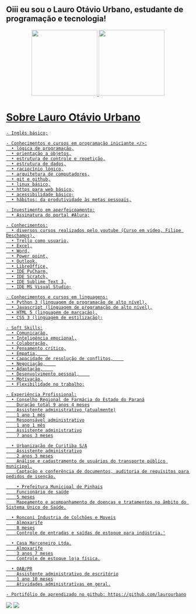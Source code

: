 ## Oiii eu sou o Lauro Otávio Urbano, estudante de programação e tecnologia!
<div align="center">
  <a href="https://github.com/laurourbano">
  <img height="180em" src="https://github-readme-stats.vercel.app/api?username=laurourbano&show_icons=true&theme=dracula&include_all_commits=true&count_private=true"/>
  <img height="180em" src="https://github-readme-stats.vercel.app/api/top-langs/?username=laurourbano&layout=compact&langs_count=7&theme=dracula"/>
</div>

  <div>
    <h1> 
    Sobre Lauro Otávio Urbano
    </h1>
    
    - Inglês básico;

    - Conhecimentos e cursos em programação iniciante </>:
      • lógica de programação,
      • orientação a objetos,
      • estrutura de controle e repetição,
      • estrutura de dados,
      • raciocínio lógico,
      • arquitetura de computadores,
      • git e github,
      • linux básico,
      • https para web básico,
      • acessibilidade básico;
      • hábitos: da produtividade às metas pessoais,
    
    - Investimento em aperfeicoamento:
      • Assinatura do portal #Alura;
    
    - Conhecimentos:
      • diversos cursos realizados pelo youtube (Curso em vídeo, Filipe Deschamps),
      • Trello como usuario,
      • Excel,
      • Word,
      • Power point,
      • Outlook,
      • LibreOffice,
      • IDE PyCharm,
      • IDE Scratch,
      • IDE Sublime Text 3,
      • IDE MS Visual Studio;
    
    - Conhecimentos e cursos em linguagens:
      • Python 3 (linguagem de programação de alto nível),
      • Javascript (linguagem de programação de alto nível),
      • HTML 5 (linguagem de marcação),
      • CSS 3 (linguagem de estilização);
    
    - Soft Skills:
      • Comunicação,
      • Inteligência emocional,
      • Colaboração,
      • Pensamento crítico,
      • Empatia,    
      • Capacidade de resolução de conflitos,    
      • Negociação,    
      • Adaptação,    
      • Desenvolvimento pessoal,    
      • Motivação,
      • Flexibilidade no trabalho;
    
    - Experiência Profissional:
      • Conselho Regional de Farmácia do Estado do Paraná
        Duração total 9 anos 4 meses
        Assistente administrativo (atualmente)
        1 ano 1 mês
        Responsável administrativo
        1 ano 1 mês
        Assistente administrativo
        7 anos 3 meses

      • Urbanização de Curitiba S/A
        Assistente administrativo
        2 anos 3 meses
        Análise e cadastramento de usuários do transporte público municipal.
        Captação e conferência de documentos, auditoria de requisitos para pedidos de isenção.

        • Prefeitura Municipal de Pinhais
        Funcionário de saúde
        5 meses
        Mapeamento e acompanhamento de doenças e tratamentos no âmbito do Sistema Único de Saúde.

      • Ronconi Industria de Colchões e Moveis
        Almoxarife
        8 meses
        Controle de entradas e saídas de estoque para indústria.'

      • Casa Marceneiro Ltda.
        Almoxarife
        3 anos 7 meses
        Controle de estoque loja física.

      • OAB/PR
        Assistente administrativo de escritório
        1 ano 10 meses
        Atividades administrativas em geral.
    
    - Portifólio de aprendizado no github: https://github.com/laurourbano
  </div>
  
  <div>
    <a href="https://instagram.com/lauro_otavio" target="_blank"><img src="https://img.shields.io/badge/-Instagram-%23E4405F?style=for-the-badge&logo=instagram&logoColor=white" target="_blank"></a>
    <a href="https://www.linkedin.com/in/admeadslauro" target="_blank"><img src="https://img.shields.io/badge/-LinkedIn-%230077B5?style=for-the-badge&logo=linkedin&logoColor=white" target="_blank"></a>
  </div>
